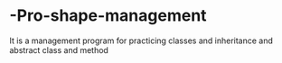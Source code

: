 # -Pro-shape-management
It is a management program for practicing classes and inheritance and abstract class and method
